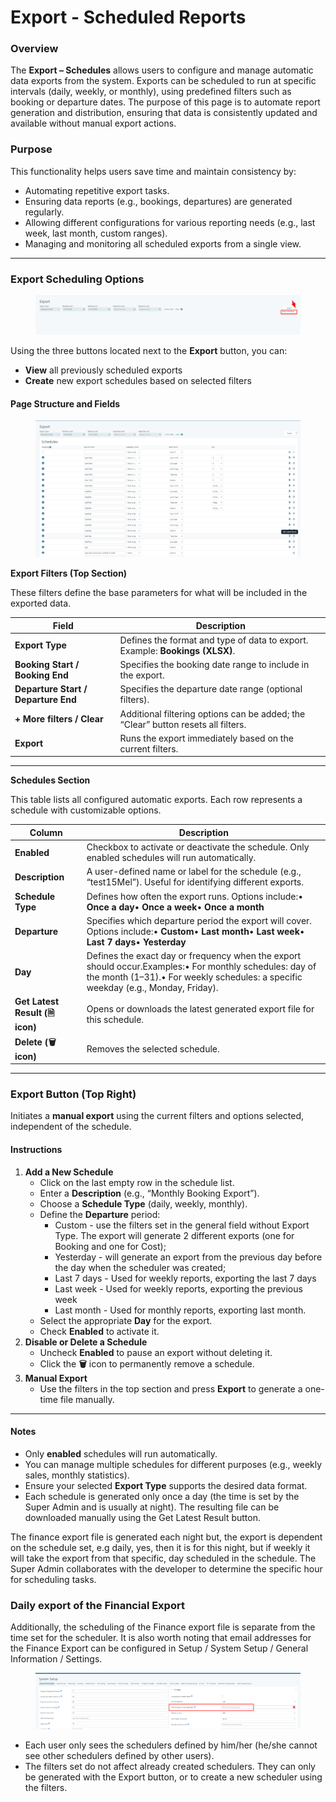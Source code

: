 # Export - Scheduled Reports

### **Overview**

The **Export – Schedules** allows users to configure and manage automatic data exports from the system. Exports can be scheduled to run at specific intervals (daily, weekly, or monthly), using predefined filters such as booking or departure dates. The purpose of this page is to automate report generation and distribution, ensuring that data is consistently updated and available without manual export actions.

### **Purpose**

This functionality helps users save time and maintain consistency by:

* Automating repetitive export tasks.
* Ensuring data reports (e.g., bookings, departures) are generated regularly.
* Allowing different configurations for various reporting needs (e.g., last week, last month, custom ranges).
* Managing and monitoring all scheduled exports from a single view.

***

### **Export Scheduling Options**

<figure><img src=".gitbook/assets/image (8).png" alt=""><figcaption></figcaption></figure>

Using the three buttons located next to the **Export** button, you can:

* **View** all previously scheduled exports
* **Create** new export schedules based on selected filters

#### **Page Structure and Fields**

<figure><img src=".gitbook/assets/image (9).png" alt=""><figcaption></figcaption></figure>

**Export Filters (Top Section)**

These filters define the base parameters for what will be included in the exported data.

| Field                               | Description                                                                       |
| ----------------------------------- | --------------------------------------------------------------------------------- |
| **Export Type**                     | Defines the format and type of data to export. Example: **Bookings (XLSX)**.      |
| **Booking Start / Booking End**     | Specifies the booking date range to include in the export.                        |
| **Departure Start / Departure End** | Specifies the departure date range (optional filters).                            |
| **+ More filters / Clear**          | Additional filtering options can be added; the “Clear” button resets all filters. |
| **Export**                          | Runs the export immediately based on the current filters.                         |

***

**Schedules Section**

This table lists all configured automatic exports. Each row represents a schedule with customizable options.

| Column                          | Description                                                                                                                                                                                  |
| ------------------------------- | -------------------------------------------------------------------------------------------------------------------------------------------------------------------------------------------- |
| **Enabled**                     | Checkbox to activate or deactivate the schedule. Only enabled schedules will run automatically.                                                                                              |
| **Description**                 | A user-defined name or label for the schedule (e.g., “test15Mel”). Useful for identifying different exports.                                                                                 |
| **Schedule Type**               | Defines how often the export runs. Options include:• **Once a day**• **Once a week**• **Once a month**                                                                                       |
| **Departure**                   | Specifies which departure period the export will cover. Options include:• **Custom**• **Last month**• **Last week**• **Last 7 days**• **Yesterday**                                          |
| **Day**                         | Defines the exact day or frequency when the export should occur.Examples:• For monthly schedules: day of the month (1–31).• For weekly schedules: a specific weekday (e.g., Monday, Friday). |
| **Get Latest Result (🗎 icon)** | Opens or downloads the latest generated export file for this schedule.                                                                                                                       |
| **Delete (🗑️ icon)**           | Removes the selected schedule.                                                                                                                                                               |

***

### **Export Button (Top Right)**

Initiates a **manual export** using the current filters and options selected, independent of the schedule.

#### **Instructions**

1. **Add a New Schedule**
   * Click on the last empty row in the schedule list.
   * Enter a **Description** (e.g., “Monthly Booking Export”).
   * Choose a **Schedule Type** (daily, weekly, monthly).
   * Define the **Departure** period:&#x20;
     * Custom - use the filters set in the general field without Export Type.  The export will generate 2 different exports (one for Booking and one for Cost);
     * Yesterday - will generate an export from the previous day before the day when the scheduler was created;
     * Last 7 days - Used for weekly reports, exporting the last 7 days
     * Last week -  Used for weekly reports, exporting the previous week
     * Last month - Used for monthly reports, exporting last month.
   * Select the appropriate **Day** for the export.
   * Check **Enabled** to activate it.
2. **Disable or Delete a Schedule**
   * Uncheck **Enabled** to pause an export without deleting it.
   * Click the **🗑️** icon to permanently remove a schedule.
3. **Manual Export**
   * Use the filters in the top section and press **Export** to generate a one-time file manually.

***

#### **Notes**

* Only **enabled** schedules will run automatically.
* You can manage multiple schedules for different purposes (e.g., weekly sales, monthly statistics).
* Ensure your selected **Export Type** supports the desired data format.
* Each schedule is generated only once a day (the time is set by the Super Admin and is usually at night). The resulting file can be downloaded manually using the Get Latest Result button.

The finance export file is generated each night but, the export is dependent on the schedule set, e.g daily, yes, then it is for this night, but if weekly it will take the export from that specific, day scheduled in the schedule. The Super Admin collaborates with the developer to determine the specific hour for scheduling tasks.&#x20;

### Daily export of  the Financial Export

Additionally, the scheduling of the Finance export file is separate from the time set for the scheduler. It is also worth noting that email addresses for the Finance Export can be configured in Setup / System Setup / General Information / Settings.&#x20;

<figure><img src=".gitbook/assets/image (352).png" alt=""><figcaption></figcaption></figure>

* Each user only sees the schedulers defined by him/her (he/she cannot see other schedulers defined by other users).
* The filters set do not affect already created schedulers. They can only be generated with the Export button, or to create a new scheduler using the filters.
